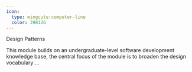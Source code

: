 ```yaml
---
icon:
  type: mingcute:computer-line
  color: 398126
---
```

Design Patterns

This module builds on an undergraduate-level software development knowledge base, the central focus of the module is to broaden the design vocabulary  ... 
